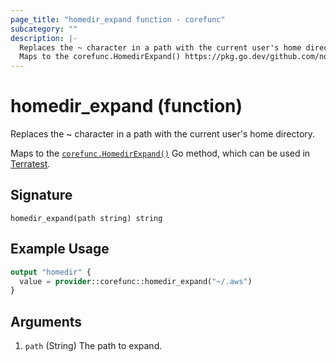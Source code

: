 ```yaml
---
page_title: "homedir_expand function - corefunc"
subcategory: ""
description: |-
  Replaces the ~ character in a path with the current user's home directory.
  Maps to the corefunc.HomedirExpand() https://pkg.go.dev/github.com/northwood-labs/terraform-provider-corefunc/corefunc#HomedirExpand Go method, which can be used in Terratest https://terratest.gruntwork.io.
---
```


# homedir_expand (function)

Replaces the ~ character in a path with the current user's home directory.

Maps to the [`corefunc.HomedirExpand()`](https://pkg.go.dev/github.com/northwood-labs/terraform-provider-corefunc/corefunc#HomedirExpand) Go method, which can be used in [Terratest](https://terratest.gruntwork.io).

## Signature

<!-- signature generated by tfplugindocs -->
```text
homedir_expand(path string) string
```

## Example Usage

```terraform
output "homedir" {
  value = provider::corefunc::homedir_expand("~/.aws")
}
```

## Arguments

1. `path` (String) The path to expand.

<!-- Preview the provider docs with the Terraform registry provider docs preview tool: https://registry.terraform.io/tools/doc-preview -->
